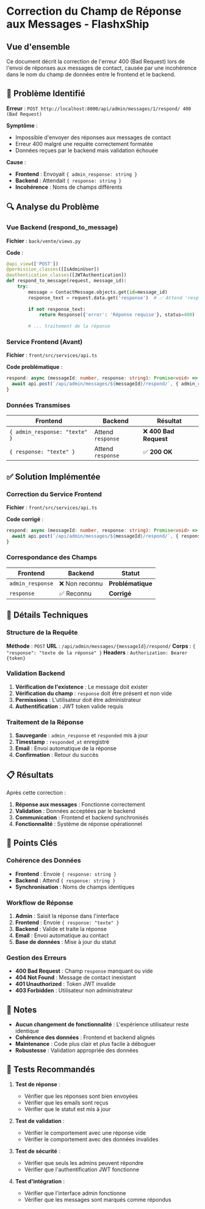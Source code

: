 # Correction du Champ de Réponse aux Messages - FlashxShip

## Vue d'ensemble

Ce document décrit la correction de l'erreur 400 (Bad Request) lors de l'envoi de réponses aux messages de contact, causée par une incohérence dans le nom du champ de données entre le frontend et le backend.

## 🐛 **Problème Identifié**

**Erreur** : `POST http://localhost:8000/api/admin/messages/1/respond/ 400 (Bad Request)`

**Symptôme** : 
- Impossible d'envoyer des réponses aux messages de contact
- Erreur 400 malgré une requête correctement formatée
- Données reçues par le backend mais validation échouée

**Cause** : 
- **Frontend** : Envoyait `{ admin_response: string }`
- **Backend** : Attendait `{ response: string }`
- **Incohérence** : Noms de champs différents

## 🔍 **Analyse du Problème**

### **Vue Backend (respond_to_message)**

**Fichier** : `back/vente/views.py`

**Code** :
```python
@api_view(['POST'])
@permission_classes([IsAdminUser])
@authentication_classes([JWTAuthentication])
def respond_to_message(request, message_id):
    try:
        message = ContactMessage.objects.get(id=message_id)
        response_text = request.data.get('response')  # ✅ Attend 'response'
        
        if not response_text:
            return Response({'error': 'Réponse requise'}, status=400)  # ❌ Erreur 400
        
        # ... traitement de la réponse
```

### **Service Frontend (Avant)**

**Fichier** : `front/src/services/api.ts`

**Code problématique** :
```typescript
respond: async (messageId: number, response: string): Promise<void> => {
  await api.post(`/api/admin/messages/${messageId}/respond/`, { admin_response: response });  // ❌ Champ 'admin_response'
}
```

### **Données Transmises**

| **Frontend** | **Backend** | **Résultat** |
|--------------|-------------|---------------|
| `{ admin_response: "texte" }` | Attend `response` | ❌ **400 Bad Request** |
| `{ response: "texte" }` | Attend `response` | ✅ **200 OK** |

## ✅ **Solution Implémentée**

### **Correction du Service Frontend**

**Fichier** : `front/src/services/api.ts`

**Code corrigé** :
```typescript
respond: async (messageId: number, response: string): Promise<void> => {
  await api.post(`/api/admin/messages/${messageId}/respond/`, { response: response });  // ✅ Champ 'response'
}
```

### **Correspondance des Champs**

| **Frontend** | **Backend** | **Statut** |
|--------------|-------------|------------|
| `admin_response` | ❌ Non reconnu | **Problématique** |
| `response` | ✅ Reconnu | **Corrigé** |

## 🔧 **Détails Techniques**

### **Structure de la Requête**

**Méthode** : `POST`
**URL** : `/api/admin/messages/{messageId}/respond/`
**Corps** : `{ "response": "texte de la réponse" }`
**Headers** : `Authorization: Bearer {token}`

### **Validation Backend**

1. **Vérification de l'existence** : Le message doit exister
2. **Vérification du champ** : `response` doit être présent et non vide
3. **Permissions** : L'utilisateur doit être administrateur
4. **Authentification** : JWT token valide requis

### **Traitement de la Réponse**

1. **Sauvegarde** : `admin_response` et `responded` mis à jour
2. **Timestamp** : `responded_at` enregistré
3. **Email** : Envoi automatique de la réponse
4. **Confirmation** : Retour du succès

## 📋 **Résultats**

Après cette correction :

1. **Réponse aux messages** : Fonctionne correctement
2. **Validation** : Données acceptées par le backend
3. **Communication** : Frontend et backend synchronisés
4. **Fonctionnalité** : Système de réponse opérationnel

## 🎯 **Points Clés**

### **Cohérence des Données**

- **Frontend** : Envoie `{ response: string }`
- **Backend** : Attend `{ response: string }`
- **Synchronisation** : Noms de champs identiques

### **Workflow de Réponse**

1. **Admin** : Saisit la réponse dans l'interface
2. **Frontend** : Envoie `{ response: "texte" }`
3. **Backend** : Valide et traite la réponse
4. **Email** : Envoi automatique au contact
5. **Base de données** : Mise à jour du statut

### **Gestion des Erreurs**

- **400 Bad Request** : Champ `response` manquant ou vide
- **404 Not Found** : Message de contact inexistant
- **401 Unauthorized** : Token JWT invalide
- **403 Forbidden** : Utilisateur non administrateur

## 📝 **Notes**

- **Aucun changement de fonctionnalité** : L'expérience utilisateur reste identique
- **Cohérence des données** : Frontend et backend alignés
- **Maintenance** : Code plus clair et plus facile à déboguer
- **Robustesse** : Validation appropriée des données

## 🧪 **Tests Recommandés**

1. **Test de réponse** :
   - Vérifier que les réponses sont bien envoyées
   - Vérifier que les emails sont reçus
   - Vérifier que le statut est mis à jour

2. **Test de validation** :
   - Vérifier le comportement avec une réponse vide
   - Vérifier le comportement avec des données invalides

3. **Test de sécurité** :
   - Vérifier que seuls les admins peuvent répondre
   - Vérifier que l'authentification JWT fonctionne

4. **Test d'intégration** :
   - Vérifier que l'interface admin fonctionne
   - Vérifier que les messages sont marqués comme répondus
